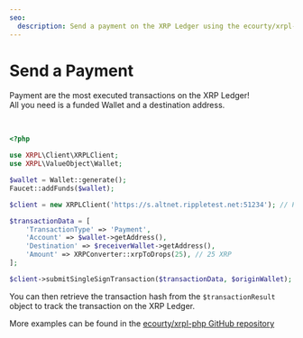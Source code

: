 ```yaml
---
seo:
  description: Send a payment on the XRP Ledger using the ecourty/xrpl-php library.
---
```


# Send a Payment

Payment are the most executed transactions on the XRP Ledger!  
All you need is a funded Wallet and a destination address.

<br />

```php
<?php

use XRPL\Client\XRPLClient;
use XRPL\ValueObject\Wallet;

$wallet = Wallet::generate();
Faucet::addFunds($wallet);

$client = new XRPLClient('https://s.altnet.rippletest.net:51234'); // Public Testnet Ripple Node

$transactionData = [
    'TransactionType' => 'Payment',
    'Account' => $wallet->getAddress(),
    'Destination' => $receiverWallet->getAddress(),
    'Amount' => XRPConverter::xrpToDrops(25), // 25 XRP
];

$client->submitSingleSignTransaction($transactionData, $originWallet);
```

You can then retrieve the transaction hash from the `$transactionResult` object to track the transaction on the XRP Ledger.

More examples can be found in the [ecourty/xrpl-php GitHub repository](https://github.com/EdouardCourty/xrpl-php)
